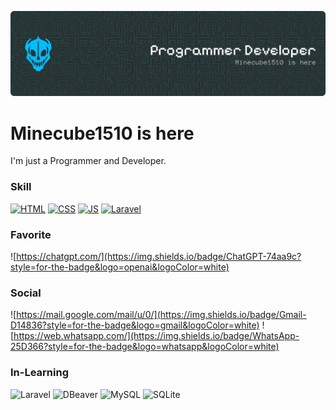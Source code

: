 ![Header](/img/github-header-banner.png)
# Minecube1510 is here
I'm just a Programmer and Developer.

### Skill
[![HTML](https://skillicons.dev/icons?i=html)](https://skillicons.dev)
[![CSS](https://skillicons.dev/icons?i=css)](https://skillicons.dev)
[![JS](https://skillicons.dev/icons?i=js)](https://skillicons.dev)
[![Laravel](https://skillicons.dev/icons?i=laravel)](https://skillicons.dev)

### Favorite
![https://chatgpt.com/](https://img.shields.io/badge/ChatGPT-74aa9c?style=for-the-badge&logo=openai&logoColor=white)

<!--
Cara penggunaan:
![Konteks](taruh-link.disini)
-->

### Social
![https://mail.google.com/mail/u/0/](https://img.shields.io/badge/Gmail-D14836?style=for-the-badge&logo=gmail&logoColor=white)
![https://web.whatsapp.com/](https://img.shields.io/badge/WhatsApp-25D366?style=for-the-badge&logo=whatsapp&logoColor=white)

### In-Learning
![Laravel](https://img.shields.io/badge/Laravel-FF2D20?style=for-the-badge&logo=laravel&logoColor=white)
![DBeaver](https://img.shields.io/badge/dbeaver-382923?style=for-the-badge&logo=dbeaver&logoColor=white)
![MySQL](https://img.shields.io/badge/MySQL-005C84?style=for-the-badge&logo=mysql&logoColor=white)
![SQLite](https://img.shields.io/badge/Sqlite-003B57?style=for-the-badge&logo=sqlite&logoColor=white)


